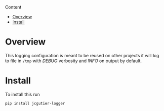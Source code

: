 Content

- [Overview](#overview)
- [Install](#install)

# Overview

This logging configuration is meant to be reused on other projects it will log
to file in `/tmp` with _DEBUG_ verbosity and _INFO_ on output by default.

# Install

To install this run

```bash
pip install jcgutier-logger
```